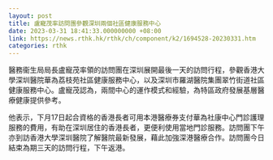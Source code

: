 ```yaml
---
layout: post
title: 盧寵茂率訪問團參觀深圳兩個社區健康服務中心
date: 2023-03-31 18:41:33.000000000 +08:00
link: https://news.rthk.hk/rthk/ch/component/k2/1694528-20230331.htm
categories: rthk
---
```


醫務衞生局局長盧寵茂率領的訪問團在深圳展開最後一天的訪問行程，參觀香港大學深圳醫院華為荔枝苑社區健康服務中心，以及深圳市羅湖醫院集團翠竹街道社區健康服務中心。盧寵茂認為，兩間中心的運作模式和經驗，為特區政府發展基層醫療健康提供參考。 

他表示，下月17日起合資格的香港長者可用本港醫療券支付華為社康中心門診護理服務的費用，有助在深圳居住的香港長者，更便利使用當地門診服務。訪問團下午亦到訪香港大學深圳醫院了解醫院最新發展，藉此加強深港醫療合作。訪問團今日結束為期三天的訪問行程，下午返港。
